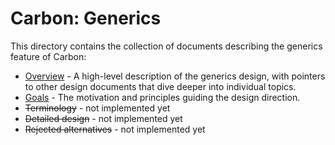 # Carbon: Generics

<!--
Part of the Carbon Language project, under the Apache License v2.0 with LLVM
Exceptions. See /LICENSE for license information.
SPDX-License-Identifier: Apache-2.0 WITH LLVM-exception
-->

This directory contains the collection of documents describing the generics
feature of Carbon:

-   [Overview](overview.md) - A high-level description of the generics design,
    with pointers to other design documents that dive deeper into individual
    topics.
-   [Goals](goals.md) - The motivation and principles guiding the design
    direction.
-   ~~Terminology~~ - not implemented yet
-   ~~Detailed design~~ - not implemented yet
-   ~~Rejected alternatives~~ - not implemented yet
